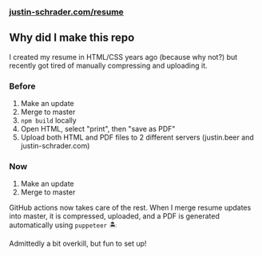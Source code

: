 ### [justin-schrader.com/resume](https://justin-schrader.com/resume)

## Why did I make this repo
I created my resume in HTML/CSS years ago (because why not?) but recently got tired of manually compressing and uploading it.

### Before
1. Make an update
1. Merge to master
1. `npm build` locally
1. Open HTML, select "print", then "save as PDF"
1. Upload both HTML and PDF files to 2 different servers (justin.beer and justin-schrader.com)

### Now
1. Make an update
1. Merge to master

GitHub actions now takes care of the rest. When I merge resume updates into master, it is compressed, uploaded, and a PDF is generated automatically using `puppeteer` 🏝️

Admittedly a bit overkill, but fun to set up!
